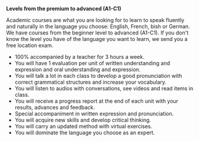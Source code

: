**Levels from the premium to advanced (A1-C1)**

Academic courses are what you are looking for to learn to speak fluently and naturally in the language you choose: English, French, bish or German.  We have courses from the beginner level to advanced (A1-C1). If you don't know the level you have of the language you want to learn, we send you a free location exam. 

- 100% accompanied by a teacher for 3 hours a week.
- You will have 1 evaluation per unit of written understanding and expression and oral understanding and expression. 
- You will talk a lot in each class to develop a good pronunciation with correct grammatical structures and increase your vocabulary.
- You will listen to audios with conversations, see videos and read items in class.
- You will receive a progress report at the end of each unit with your results, advances and feedback.
- Special accompaniment in written expression and pronunciation. 
- You will acquire new skills and develop critical thinking.
- You will carry an updated method with virtual exercises.
- You will dominate the language you choose as an expert. 

